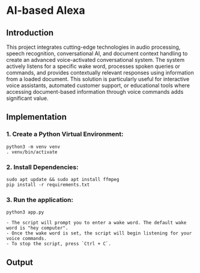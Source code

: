 # AI-based Alexa
## Introduction
This project integrates cutting-edge technologies in audio processing, speech recognition, conversational AI, and document context handling to create an advanced voice-activated conversational system. The system actively listens for a specific wake word, processes spoken queries or commands, and provides contextually relevant responses using information from a loaded document. This solution is particularly useful for interactive voice assistants, automated customer support, or educational tools where accessing document-based information through voice commands adds significant value.


## Implementation

### 1. Create a Python Virtual Environment:
```
python3 -m venv venv
. venv/bin/activate
```

### 2. Install Dependencies:
```
sudo apt update && sudo apt install ffmpeg
pip install -r requirements.txt
```

### 3. Run the application:
```
python3 app.py
```

    - The script will prompt you to enter a wake word. The default wake word is "hey computer".
    - Once the wake word is set, the script will begin listening for your voice commands.
    - To stop the script, press `Ctrl + C`.

## Output

